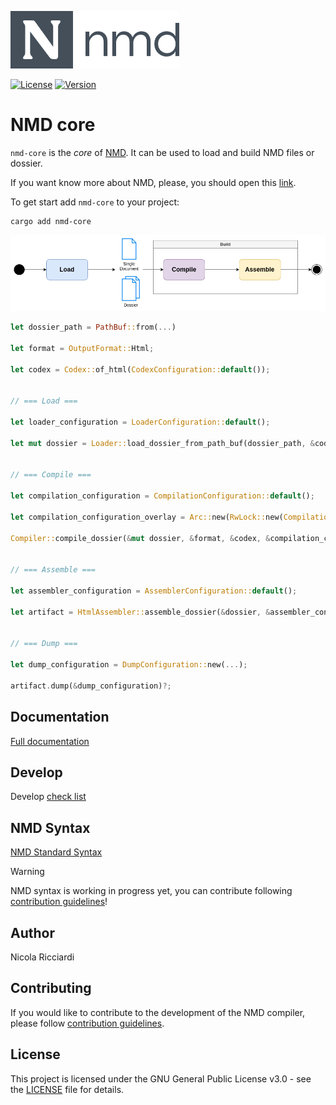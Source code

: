 ![Logo](images/logo.png)

[![License](https://img.shields.io/badge/license-GPL3-green.svg)](LICENSE)
[![Version](https://img.shields.io/badge/version-v0.37.2-blue.svg)](CHANGELOG.md)

# NMD core

`nmd-core` is the *core* of [NMD](https://github.com/nricciardi/nmd). It can be used to load and build NMD files or dossier.

If you want know more about NMD, please, you should open this [link](https://github.com/nricciardi/nmd).

To get start add `nmd-core` to your project:

```shell
cargo add nmd-core
```

![](images/nmd-lifecycle.png)

```rust
let dossier_path = PathBuf::from(...)

let format = OutputFormat::Html;

let codex = Codex::of_html(CodexConfiguration::default());


// === Load ===

let loader_configuration = LoaderConfiguration::default();

let mut dossier = Loader::load_dossier_from_path_buf(dossier_path, &codex, &loader_configuration)?;


// === Compile ===

let compilation_configuration = CompilationConfiguration::default();

let compilation_configuration_overlay = Arc::new(RwLock::new(CompilationConfigurationOverLay::default()));

Compiler::compile_dossier(&mut dossier, &format, &codex, &compilation_configuration, compilation_configuration_overlay)?;


// === Assemble ===

let assembler_configuration = AssemblerConfiguration::default();

let artifact = HtmlAssembler::assemble_dossier(&dossier, &assembler_configuration)?;


// === Dump === 

let dump_configuration = DumpConfiguration::new(...);

artifact.dump(&dump_configuration)?;
```

## Documentation

[Full documentation](target/doc/nmd_core/index.html)

## Develop

Develop [check list](DEVELOP.md)

## NMD Syntax

[NMD Standard Syntax](NMD.md)

> [!WARNING]
> NMD syntax is working in progress yet, you can contribute following [contribution guidelines](CONTRIBUTING.md)!


## Author

Nicola Ricciardi

## Contributing

If you would like to contribute to the development of the NMD compiler, please follow [contribution guidelines](CONTRIBUTING.md).

## License

This project is licensed under the GNU General Public License v3.0 - see the [LICENSE](LICENSE) file for details.
